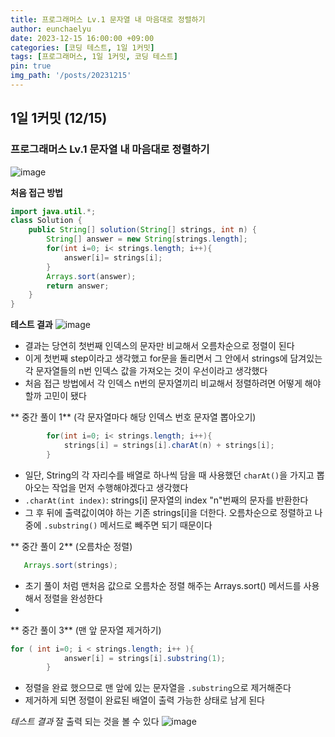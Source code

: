 ```yaml
---
title: 프로그래머스 Lv.1 문자열 내 마음대로 정렬하기
author: eunchaelyu
date: 2023-12-15 16:00:00 +09:00
categories: [코딩 테스트, 1일 1커밋]
tags: [프로그래머스, 1일 1커밋, 코딩 테스트]
pin: true
img_path: '/posts/20231215'
---
```


## 1일 1커밋 (12/15)    
### 프로그래머스 Lv.1 문자열 내 마음대로 정렬하기
![image](https://github.com/eunchaelyu/eunchaelyu.github.io/assets/119996957/9002a990-8928-4ce9-8905-ccb946db0a32)


**처음 접근 방법**     

```java  
import java.util.*;
class Solution {
    public String[] solution(String[] strings, int n) {
        String[] answer = new String[strings.length];
        for(int i=0; i< strings.length; i++){
            answer[i]= strings[i];
        }
        Arrays.sort(answer);
        return answer;
    }
}
```    
**테스트 결과**
![image](https://github.com/eunchaelyu/eunchaelyu.github.io/assets/119996957/315989f6-34af-4547-b2d3-cf6a31689964)


- 결과는 당연히 첫번째 인덱스의 문자만 비교해서 오름차순으로 정렬이 된다          
- 이게 첫번째 step이라고 생각했고 for문을 돌리면서 그 안에서 strings에 담겨있는 각 문자열들의 n번 인덱스 값을 가져오는 것이 우선이라고 생각했다          
- 처음 접근 방법에서 각 인덱스 n번의 문자열끼리 비교해서 정렬하려면 어떻게 해야할까 고민이 됐다          


** 중간 풀이 1**   (각 문자열마다 해당 인덱스 번호 문자열 뽑아오기)     

```java
        for(int i=0; i< strings.length; i++){
            strings[i] = strings[i].charAt(n) + strings[i];
        }
```    

- 일단, String의 각 자리수를 배열로 하나씩 담을 때 사용했던 ``charAt()``을 가지고 뽑아오는 작업을 먼저 수행해야겠다고 생각했다                
- ``.charAt(int index)``:  strings[i] 문자열의 index "n"번째의 문자를 반환한다        
- 그 후 뒤에 출력값이여야 하는 기존 strings[i]을 더한다. 오름차순으로 정렬하고 나중에 ``.substring()`` 메서드로 빼주면 되기 때문이다        

    
** 중간 풀이 2**    (오름차순 정렬)        

```java
   Arrays.sort(strings);
```

- 초기 풀이 처럼 맨처음 값으로 오름차순 정렬 해주는 Arrays.sort() 메서드를 사용해서 정렬을 완성한다
- 

** 중간 풀이 3**    (맨 앞 문자열 제거하기)        

```java
for ( int i=0; i < strings.length; i++ ){
            answer[i] = strings[i].substring(1);
        }
```

- 정렬을 완료 했으므로 맨 앞에 있는 문자열을 ``.substring``으로 제거해준다    
- 제거하게 되면 정렬이 완료된 배열이 출력 가능한 상태로 남게 된다     

*테스트 결과* 잘 출력 되는 것을 볼 수 있다
![image](https://github.com/eunchaelyu/eunchaelyu.github.io/assets/119996957/b12648e7-2fd0-425c-a0e9-e34b39e4a124)
